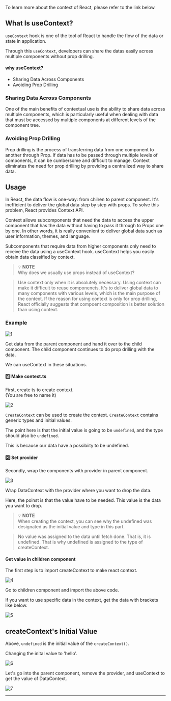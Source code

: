 To learn more about the context of React, please refer to the link below.

[](https://jay-h-blog.vercel.app/posts/ReactJs/react-context)

## What Is useContext?
`useContext` hook is one of the tool of React to handle the flow of the data or state in application.

Through this `useContext`, developers can share the datas easily across multiple components without prop drilling.

#### why useContext?
- Sharing Data Across Components
- Avoiding Prop Drilling

### Sharing Data Across Components
One of the main benefits of contextual use is the ability to share data across multiple components, which is particularly useful when dealing with data that must be accessed by multiple components at different levels of the component tree.

### Avoiding Prop Drilling
Prop drilling is the process of transferring data from one component to another through Prop. If data has to be passed through multiple levels of components, it can be cumbersome and difficult to manage. Context eliminates the need for prop drilling by providing a centralized way to share data.

## Usage
In React, the data flow is one-way: from chilren to parent component. It's inefficient to deliver the global data step by step with props. To solve this problem, React provides Context API.

Context allows subcomponents that need the data to access the upper component that has the data without having to pass it through to Props one by one. In other words, it is really convenient to deliver global data such as user information, themes, and language.

Subcomponents that require data from higher components only need to receive the data using a useContext hook.
useContext helps you easily obtain data classified by context.

> 💡 **NOTE**   
> Why does we usually use props instead of useContext?

> Use context only when it is absolutely necessary. Using context can make it difficult to reuse componenets. It's to deliver global data to many components with various levels, which is the main purpose of the context. If the reason for using context is only for prop drilling, React officially suggests that compoent composition is better solution than using context.

### Example

![1](https://github.com/jinscodes/Blog_nextJS/assets/87598134/ece26b5e-0802-412c-abe3-213754b42c2c)

Get data from the parent component and hand it over to the child component. The child component continues to do prop drilling with the data.

We can useContext in these situations.

#### 1️⃣ Make context.ts
First, create ts to create context.   
(You are free to name it)

![2](https://github.com/jinscodes/Blog_nextJS/assets/87598134/9f92a26c-24ec-48e7-9c4e-adf44ebc1a74)

`CreateContext` can be used to create the context. `CreateContext` contains generic types and initial values.

The point here is that the initial value is going to be `undefined`, and the type should also be `undefined`.

This is because our data have a possibiity to be undefined.

#### 2️⃣ Set provider
Secondly, wrap the components with provider in parent component.

![3](https://github.com/jinscodes/Blog_nextJS/assets/87598134/5fa8eb2c-6b62-48f4-ba9a-4aabb046fd6a)

Wrap DataContext with the provider where you want to drop the data.

Here, the poinst is that the value have to be needed. This value is the data you want to drop.

> 💡 **NOTE**   
> When creating the context, you can see why the undefined was designated as the initial value and type in this part.

> No value was assigned to the data until fetch done. That is, it is undefined. That is why undefined is assigned to the type of createContext.

#### Get value in children component
The first step is to import createContext to make react context.

![4](https://github.com/jinscodes/Blog_nextJS/assets/87598134/a6c1bd48-d795-4a44-921d-9029c4eef3c2)

Go to children component and import the above code.

If you want to use specific data in the context, get the data with brackets like below.

![5](https://github.com/jinscodes/Blog_nextJS/assets/87598134/905400f1-8041-4eaa-b4b3-bf67ddb0f699)

## createContext's Initial Value
Above, `undefined` is the initial value of the `createContext()`.

Changing the inital value to 'hello'.

![6](https://github.com/jinscodes/Blog_nextJS/assets/87598134/9c418055-471d-4c49-a4a1-b2a01aec75bc)

Let's go into the parent component, remove the provider, and useContext to get the value of DataContext.

![7](https://github.com/jinscodes/Blog_nextJS/assets/87598134/0ea07348-9171-450f-921f-c5afbf758c26)

---
[](https://react.dev/reference/react/useContext)

[](https://www.youtube.com/watch?v=HYKDUF8X3qI)

[](https://medium.com/@msgold/using-usecontext-in-react-a-comprehensive-guide-8a9f5271f7a8)